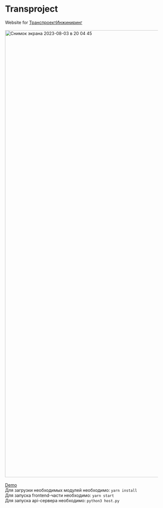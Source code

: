 # **Transproject**
Website for <a href="https://tpe.su">ТранспроектИнжиниринг</a><br/><br/>
<img width="1470" alt="Снимок экрана 2023-08-03 в 20 04 45" src="https://github.com/qookieFaitPipi/transproject/assets/58183484/12526aa7-fc1d-4bb8-9133-cc1956d5af04">
<br/><br/>
<a href='https://github.com/qookieFaitPipi/transproject/assets/58183484/8e2bde35-47ae-4ab2-880e-3e8f89f2abbd'>Demo</a><br/>
Для загрузки необходимых модулей необходимо: `yarn install`<br/>
Для запуска frontend-части необходимо: `yarn start`<br/>
Для запуска api-сервера необходимо: `python3 host.py`
